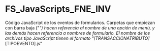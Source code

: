# FS_JavaScripts_FNE_INV

Código JavaScript de los eventos de formularios. Carpetas que empiezan con barra baja ("_") hacen referencia al nombre de una opción de menú, y las demás hacen referencia a nombres de formulario.
El nombre de los archivos tipo JavaScript tienen el formato "[TRANSACCIONATRIBUTO]_[TIPOEVENTO].js"
